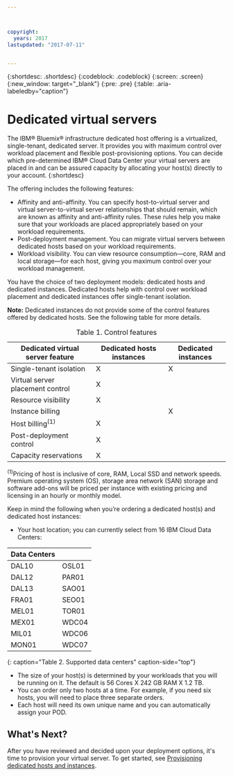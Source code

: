 ```yaml
---



copyright:
  years: 2017
lastupdated: "2017-07-11"


---
```


{:shortdesc: .shortdesc}
{:codeblock: .codeblock}
{:screen: .screen}
{:new_window: target="_blank"}
{:pre: .pre}
{:table: .aria-labeledby="caption"}


# Dedicated virtual servers
The IBM® Bluemix® infrastructure dedicated host offering is a virtualized, single-tenant, dedicated server. It provides you with maximum control over workload placement and flexible post-provisioning options. You can decide which pre-determined IBM® Cloud Data Center your virtual servers are placed in and can be assured capacity by allocating your host(s) directly to your account.
{:shortdesc}

The offering includes the following features: 

* Affinity and anti-affinity. You can specify host-to-virtual server and virtual server-to-virtual server relationships that should remain, which are known as affinity and anti-affinity rules. These rules help you make sure that your workloads are placed appropriately based on your workload requirements.
* Post-deployment management. You can migrate virtual servers between dedicated hosts based on your workload requirements.
* Workload visibility. You can view resource consumption—core, RAM and local storage—for each host, giving you maximum control over your workload management.

You have the choice of two deployment models: dedicated hosts and dedicated instances. Dedicated hosts help with control over workload placement and dedicated instances offer single-tenant isolation. 

**Note:** Dedicated instances do not provide some of the control features offered by dedicated hosts.  See the following table for more details. 
<table>
<CAPTION>Table 1. Control features</CAPTION>
<THEAD>
<TR>
<th>Dedicated virtual server feature</th>
<th>Dedicated hosts instances</th>
<th>Dedicated instances</th>
</TR>
</THEAD>
<TBODY>
<tr>
<td>Single-tenant isolation</td>
<td>X</td>
<td>X</td>
</tr>
<tr>
<td>Virtual server placement control</td>
<td>X</td>
<td></td>
</tr>
<tr>
<td>Resource visibility</td>
<td>X</td>
<td></td>
</tr>
<tr>
<td>Instance billing</td>
<td></td>
<td>X</td>
</tr>
<tr>
<td>Host billing<sup>(1)</sup></td>
<td>X</td>
<td></td>
</tr>
<tr>
<td>Post-deployment control</td>
<td>X</td>
<td></td>
</tr>
<tr>
<td>Capacity reservations</td>
<td>X</td>
<td></td>
</tr>
</TBODY>
</table>


<sup>(1)</sup>Pricing of host is inclusive of core, RAM, Local SSD and network speeds. Premium operating system (OS), storage area network (SAN) storage and software add-ons will be priced per instance with existing pricing and licensing in an hourly or monthly model.

Keep in mind the following when you’re ordering a dedicated host(s) and dedicated host instances:

* Your host location; you can currently select from 16 IBM Cloud Data Centers:
      
| Data Centers          ||
| ------------ | ------- | 
|DAL10         |  OSL01  |
|DAL12         |  PAR01  |
|DAL13         |  SAO01  |
|FRA01         |  SEO01  |
|MEL01         |  TOR01  |  
|MEX01         |  WDC04  |
|MIL01         |  WDC06  |
|MON01         |  WDC07  |
{: caption="Table 2. Supported data centers" caption-side="top"}

* The size of your host(s) is determined by your workloads that you will be running on it. The default is 56 Cores X 242 GB RAM X 1.2 TB. 
* You can order only two hosts at a time. For example, if you need six hosts, you will need to place three separate orders.
* Each host will need its own unique name and you can automatically assign your POD.

## What's Next?

After you have reviewed and decided upon your deployment options, it's time to provision your virtual server. To get started, see [Provisioning dedicated hosts and instances](../vsi/vsi_provision_dedicated.html).



  
